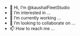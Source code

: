 - 👋 Hi, I’m @kaushalFleetStudio
- 👀 I’m interested in ...
- 🌱 I’m currently working ...
- 💞️ I’m looking to collaborate on ...
- 📫 How to reach me ...

<!---
kaushalFleetStudio/kaushalFleetStudio is a ✨ special ✨ repository because its `README.md` (this file) appears on your GitHub profile.
You can click the Preview link to take a look at your changes.
--->
